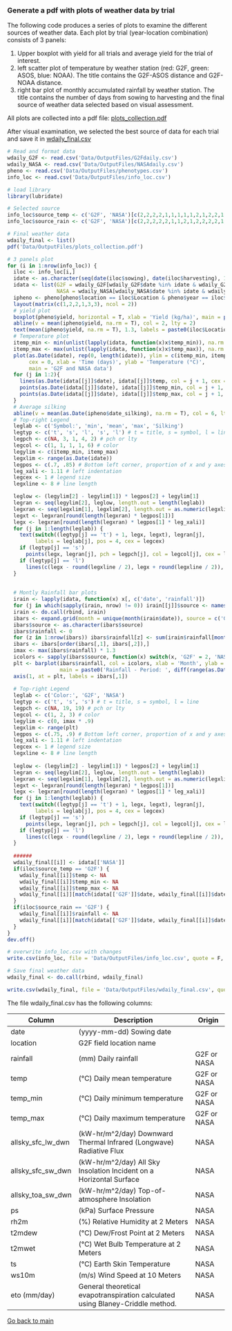 ### Generate a pdf with plots of weather data by trial

The following code produces a series of plots to examine the different sources of weather data. 
Each plot by trial (year-location combination) consists of 3 panels: 
1) Upper boxplot with yield for all trials and average yield for the trial of interest.
2) left scatter plot of temperature by weather station (red: G2F, green: ASOS, blue: NOAA). The title contains the G2F-ASOS distance and G2F-NOAA distance.
3) right bar plot of monthly accumulated rainfall by weather station. The title contains the number of days from sowing to harvesting and the final source of weather data selected based on visual assessment.

All plots are collected into a pdf file: [plots_collection.pdf](https://github.com/QuantGen/G2F_RESOURCES/blob/main/Data/OutputFiles/plots_collection.pdf)

After visual examination, we selected the best source of data for each trial and save it in [wdaily_final.csv](https://github.com/QuantGen/G2F_RESOURCES/blob/main/Data/OutputFiles/wdaily_final.csv)

```r
# Read and format data
wdaily_G2F <- read.csv('Data/OutputFiles/G2Fdaily.csv')
wdaily_NASA <- read.csv('Data/OutputFiles/NASAdaily.csv')
pheno <- read.csv('Data/OutputFiles/phenotypes.csv')
info_loc <- read.csv('Data/OutputFiles/info_loc.csv')

# load library
library(lubridate)

# Selected source
info_loc$source_temp <- c('G2F', 'NASA')[c(2,2,2,2,1,1,1,1,1,2,1,2,2,1,1,1,2,1,1,1,2,1,2,2,2,1,2,2,1,1,2,1,1,1,1,2,1,1,2,1,2,2,2,1,1,2,2,1,1,1,2,2)]
info_loc$source_rain <- c('G2F', 'NASA')[c(2,2,2,2,2,1,1,2,1,2,2,2,2,1,1,1,2,2,1,1,2,1,2,2,2,2,2,2,2,1,2,1,1,1,1,2,2,2,1,1,2,2,2,2,2,2,1,1,1,2,2,2)]

# Final weather data
wdaily_final <- list()
pdf('Data/OutputFiles/plots_collection.pdf')

# 3 panels plot
for (i in 1:nrow(info_loc)) {
  iloc <- info_loc[i,]
  idate <- as.character(seq(date(iloc$sowing), date(iloc$harvesting), 1))
  idata <- list(G2F = wdaily_G2F[wdaily_G2F$date %in% idate & wdaily_G2F$location == iloc$Location,],
                NASA = wdaily_NASA[wdaily_NASA$date %in% idate & wdaily_NASA$location == iloc$Location,])
  ipheno <- pheno[pheno$location == iloc$Location & pheno$year == iloc$year,]
  layout(matrix(c(1,2,2,1,3,3), ncol = 2))
  # yield plot
  boxplot(pheno$yield, horizontal = T, xlab = 'Yield (kg/ha)', main = paste0('Location: ', iloc$Location, ' - Year: ', year(idate)[1]))
  abline(v = mean(ipheno$yield, na.rm = T), col = 2, lty = 2)
  text(mean(ipheno$yield, na.rm = T), 1.3, labels = paste0(iloc$Location, ': mean'), col = 2)
  # Temperature plot
  itemp_min <- min(unlist(lapply(idata, function(x)x$temp_min)), na.rm = T)
  itemp_max <- max(unlist(lapply(idata, function(x)x$temp_max)), na.rm = T) * 1.2
  plot(as.Date(idate), rep(0, length(idate)), ylim = c(itemp_min, itemp_max),
       cex = 0, xlab = 'Time (days)', ylab = 'Temperature (°C)',
       main = 'G2F and NASA data')
  for (j in 1:2){
    lines(as.Date(idata[[j]]$date), idata[[j]]$temp, col = j + 1, cex = .7)
    points(as.Date(idata[[j]]$date), idata[[j]]$temp_min, col = j + 1, cex = .7, pch = 3)
    points(as.Date(idata[[j]]$date), idata[[j]]$temp_max, col = j + 1, cex = .7, pch = 4)
  }
  # Average silking
  abline(v = mean(as.Date(ipheno$date_silking), na.rm = T), col = 6, lty = 2)
  # Top-right Legend
  leglab <- c('Symbol:', 'min', 'mean', 'max', 'Silking')
  legtyp <- c('t', 's', 'l', 's', 'l') # t = title, s = symbol, l = line
  legpch <- c(NA, 3, 1, 4, 2) # pch or lty
  legcol <- c(1, 1, 1, 1, 6) # color
  legylim <- c(itemp_min, itemp_max)
  legxlim <- range(as.Date(idate))
  legpos <- c(.7, .85) # Bottom left corner, proportion of x and y axes
  leg_xali <- 1.11 # left indentation
  legcex <- 1 # legend size
  legxline <- 8 # line length

  leglow <- (legylim[2] - legylim[1]) * legpos[2] + legylim[1]
  legran <- seq(legylim[2], leglow, length.out = length(leglab))
  legxran <- seq(legxlim[1], legxlim[2], length.out = as.numeric(legxlim[2] - legxlim[1]))
  legxt <- legxran[round(length(legxran) * legpos[1])]
  legx <- legxran[round(length(legxran) * legpos[1] * leg_xali)]
  for (j in 1:length(leglab)) {
    text(switch((legtyp[j] == 't') + 1, legx, legxt), legran[j], 
         labels = leglab[j], pos = 4, cex = legcex)
    if (legtyp[j] == 's')
      points(legx, legran[j], pch = legpch[j], col = legcol[j], cex = legcex)
    if (legtyp[j] == 'l')
      lines(c(legx - round(legxline / 2), legx + round(legxline / 2)), rep(legran[j], 2), lty = legpch[j], col = legcol[j], cex = legcex)
  }
  
  
  # Montly Rainfall bar plots
  irain <- lapply(idata, function(x) x[, c('date', 'rainfall')])
  for (j in which(sapply(irain, nrow) != 0)) irain[[j]]$source <- names(irain)[j]
  irain <- do.call(rbind, irain)
  ibars <- expand.grid(month = unique(month(irain$date)), source = c('G2F', 'NASA'))
  ibars$source <- as.character(ibars$source)
  ibars$rainfall <- 0
  for (z in 1:nrow(ibars)) ibars$rainfall[z] <- sum(irain$rainfall[month(irain$date) == ibars$month[z] & irain$source == ibars$source[z]])
  ibars <- ibars[order(ibars[,1], ibars[,2]),]
  imax <- max(ibars$rainfall) * 1.3
  icolors <- sapply(ibars$source, function(x) switch(x, 'G2F' = 2, 'NASA' = 3))
  plt <- barplot(ibars$rainfall, col = icolors, xlab = 'Month', ylab = 'Monthly rainfall (mm)', ylim = c(0, imax),
                 main = paste0('Rainfall - Period: ', diff(range(as.Date(irain$date))), ' days'))
  axis(1, at = plt, labels = ibars[,1])
  
  # Top-right Legend
  leglab <- c('Color:', 'G2F', 'NASA')
  legtyp <- c('t', 's', 's') # t = title, s = symbol, l = line
  legpch <- c(NA, 19, 19) # pch or lty
  legcol <- c(1, 2, 3) # color
  legylim <- c(0, imax * .9)
  legxlim <- range(plt)
  legpos <- c(.75, .9) # Bottom left corner, proportion of x and y axes
  leg_xali <- 1.11 # left indentation
  legcex <- 1 # legend size
  legxline <- 8 # line length
  
  leglow <- (legylim[2] - legylim[1]) * legpos[2] + legylim[1]
  legran <- seq(legylim[2], leglow, length.out = length(leglab))
  legxran <- seq(legxlim[1], legxlim[2], length.out = as.numeric(legxlim[2] - legxlim[1]))
  legxt <- legxran[round(length(legxran) * legpos[1])]
  legx <- legxran[round(length(legxran) * legpos[1] * leg_xali)]
  for (j in 1:length(leglab)) {
    text(switch((legtyp[j] == 't') + 1, legx, legxt), legran[j], 
         labels = leglab[j], pos = 4, cex = legcex)
    if (legtyp[j] == 's')
      points(legx, legran[j], pch = legpch[j], col = legcol[j], cex = legcex)
    if (legtyp[j] == 'l')
      lines(c(legx - round(legxline / 2), legx + round(legxline / 2)), rep(legran[j], 2), lty = legpch[j], col = legcol[j], cex = legcex)
  }
  
  ######
  wdaily_final[[i]] <- idata[['NASA']]
  if(iloc$source_temp == 'G2F') {
    wdaily_final[[i]]$temp <- NA
    wdaily_final[[i]]$temp_min <- NA
    wdaily_final[[i]]$temp_max <- NA
    wdaily_final[[i]][match(idata[['G2F']]$date, wdaily_final[[i]]$date),c('temp','temp_min','temp_max')] <- idata[['G2F']][,c('temp','temp_min','temp_max')]
  }
  if(iloc$source_rain == 'G2F') {
    wdaily_final[[i]]$rainfall <- NA
    wdaily_final[[i]][match(idata[['G2F']]$date, wdaily_final[[i]]$date),'rainfall'] <- idata[['G2F']]$rainfall
  }
}
dev.off()

# overwrite info_loc.csv with changes
write.csv(info_loc, file = 'Data/OutputFiles/info_loc.csv', quote = F, row.names = F)

# Save final weather data
wdaily_final <- do.call(rbind, wdaily_final)

write.csv(wdaily_final, file = 'Data/OutputFiles/wdaily_final.csv', quote = F, row.names = F)
```

The file wdaily_final.csv has the following columns:

|Column|Description|Origin|
|------|-----------|------|
|date| (yyyy-mm-dd) Sowing date | |
|location| G2F field location name | |
|rainfall| (mm) Daily rainfall | G2F or NASA |
|temp| (°C) Daily mean temperature | G2F or NASA |
|temp_min| (°C) Daily minimum temperature | G2F or NASA |
|temp_max| (°C) Daily maximum temperature | G2F or NASA |
|allsky_sfc_lw_dwn| (kW-hr/m^2/day) Downward Thermal Infrared (Longwave) Radiative Flux| NASA |
|allsky_sfc_sw_dwn| (kW-hr/m^2/day) All Sky Insolation Incident on a Horizontal Surface| NASA |
|allsky_toa_sw_dwn| (kW-hr/m^2/day) Top-of-atmosphere Insolation| NASA |
|ps|(kPa) Surface Pressure| NASA |
|rh2m|(%) Relative Humidity at 2 Meters| NASA |
|t2mdew|(°C) Dew/Frost Point at 2 Meters| NASA |
|t2mwet|(°C) Wet Bulb Temperature at 2 Meters| NASA |
|ts|(°C) Earth Skin Temperature| NASA |
|ws10m| (m/s) Wind Speed at 10 Meters| NASA |
|eto (mm/day)| General theoretical evapotranspiration calculated using Blaney-Criddle method.| NASA |

[Go back to main](https://github.com/QuantGen/G2F_RESOURCES)
